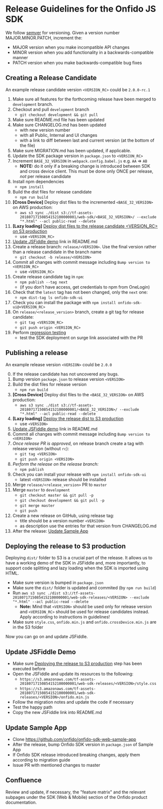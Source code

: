 # Release Guidelines for the Onfido JS SDK

We follow [semver](http://semver.org/) for versioning. Given a version number MAJOR.MINOR.PATCH, increment the:

* MAJOR version when you make incompatible API changes
* MINOR version when you add functionality in a backwards-compatible manner
* PATCH version when you make backwards-compatible bug fixes

## Creating a Release Candidate

An example release candidate version `<VERSION_RC>` could be `2.0.0-rc.1`

1. Make sure all features for the forthcoming release have been merged to `development` branch.
2. Checkout and pull `development` branch
    - `git checkout development && git pull`
3. Make sure README.md file has been updated
4. Make sure CHANGELOG.md has been updated
    - with new version number
    - with all Public, Internal and UI changes
    - with a link to diff between last and current version (at the bottom of the file)
5. Make sure MIGRATION.md has been updated, if applicable.
6. Update the SDK package version in `package.json` to `<VERSION_RC>`
7. Increment `BASE_32_VERSION` in `webpack.config.babel.js` e.g. `AA` => `AB`
    - **NOTE:** do it only if a breaking change is introduced between SDK and cross device client. This must be done only ONCE per release, *not* per release candidate
8. Install npm dependencies
    - `npm install`
9. Build the dist files for release candidate
    - `npm run build`
10. **[Cross Device]** Deploy dist files to the incremented `<BASE_32_VERSION>` on AWS production:
    - `aws s3 sync ./dist s3://tf-assets-20180717150854152100000001/web-sdk/<BASE_32_VERSION>/ --exclude "*.html" --acl public-read --delete`
11. **[Lazy loading]** [Deploy dist files to the release candidate <VERSION_RC> on S3 production](#deploying-the-release-to-S3-production)
    - use `<VERSION_RC>`
12. [Update JSFiddle demo](#update-jsfiddle-demo) link in README.md
13. Create a release branch: `release/<VERSION>`. Use the final version rather than a release candidate in the branch name
    - `git checkout -b release/<VERSION>`
14. Commit all changes with commit message including `Bump version to <VERSION_RC>`
    - use `<VERSION_RC>`
15. Create release candidate tag in `npm`:
    - `npm publish --tag next`
    - (if you don't have access, get credentials to npm from OneLogin)
16. Check that the `latest` tag has not been changed, only the `next` one:
    - `npm dist-tag ls onfido-sdk-ui`
17. Check you can install the package with `npm install onfido-sdk-ui@<VERSION_RC>`
18. On `release/<release_version>` branch, create a git tag for release candidate:
    - `git tag <VERSION_RC>`
    - `git push origin <VERSION_RC>`
19. Perform [regression testing](#MANUAL_REGRESSION)
    - test the SDK deployment on surge link associated with the PR

## Publishing a release

An example release version `<VERSION>` could be `2.0.0`

0. If the release candidate has not uncovered any bugs.
1. Bump version `package.json` to release version `<VERSION>`
2. Build the dist files for release version
    - `npm run build`
3. **[Cross Device]** Deploy dist files to the `<BASE_32_VERSION>` on AWS production:
    - `aws s3 sync ./dist s3://tf-assets-20180717150854152100000001/<BASE_32_VERSION>/ --exclude "*.html" --acl public-read --delete`
4. **[Lazy loading]** [Deploy the release dist to S3 production](#deploying-the-release-to-S3-production)
    - use `<VERSION>`
5. [Update JSFiddle demo](#update-jsfiddle-demo) link in README.md
6. Commit all changes with commit message including `Bump version to <VERSION>`
7. *Once release PR is approved*, on release branch create a tag with release version (without `rc`):
    * `git tag <VERSION>`
    * `git push origin <VERSION>`
8. *Perform the release on the release branch:*
    - `npm publish`
9. Check you can install your release with `npm install onfido-sdk-ui`
    - latest `<VERSION>` release should be installed
10. Merge `release/<release_version>` PR to `master`
11. Merge `master` to `development`
    * `git checkout master && git pull -p`
    * `git checkout development && git pull -p`
    * `git merge master`
    * `git push`
12. Create a new release on GitHub, using release tag:
    - title should be a version number `<VERSION>`
    - as description use the entries for that version from CHANGELOG.md
13. After the release: [Update Sample App](#update-sample-app)

## Deploying the release to S3 production
Deploying `dist/` folder to S3 is a crucial part of the release. It allows us to have a working demo of the SDK in JSFiddle and, more importantly, to support code splitting and lazy loading when the SDK is imported using HTML.

- Make sure version is bumped in `package.json`
- Make sure the `dist/` folder is updated and commited (by `npm run build`)
- Run `aws s3 sync ./dist s3://tf-assets-20180717150854152100000001/web-sdk-releases/<VERSION> --exclude "*.html" --acl public-read --delete`
  - **Note:** Mind that `<VERSION>` should be used only for release version and `<VERSION_RC>` should be used for release candidates instead. Apply according to instructions in guidelines!
- Make sure `style.css`, `onfido.min.js` and `onfido.crossDevice.min.js` are in the S3 folder

Now you can go on and update JSFiddle.

## Update JSFiddle Demo
- Make sure [Deploying the release to S3 production](#deploying-the-release-to-S3-production) step has been executed before
- Open the JSFiddle and update its resources to the following:
  - `https://s3.amazonaws.com/tf-assets-20180717150854152100000001/web-sdk-releases/<VERSION>/style.css`
  - `https://s3.amazonaws.com/tf-assets-20180717150854152100000001/web-sdk-releases/<VERSION>/onfido.min.js`
- Follow the migration notes and update the code if necessary
- Test the happy path
- Copy the new JSFiddle link into README.md

## Update Sample App
- Clone https://github.com/onfido/onfido-sdk-web-sample-app
- After the release, bump Onfido SDK version in `package.json` of Sample App
- If Onfido SDK release introduced breaking changes, apply them according to migration guide
- Issue PR with mentioned changes to master

## Confluence
Review and update, if necessary, the "feature matrix" and the relevant subpages under the SDK (Web & Mobile) section of the Onfido product documentation.
